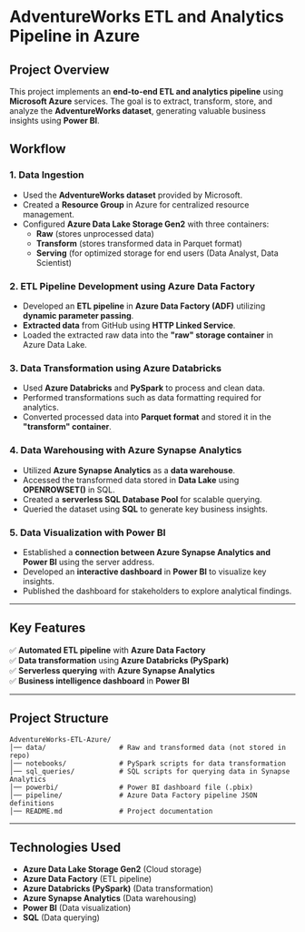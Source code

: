 # **AdventureWorks ETL and Analytics Pipeline in Azure**

## **Project Overview**
This project implements an **end-to-end ETL and analytics pipeline** using **Microsoft Azure** services. The goal is to extract, transform, store, and analyze the **AdventureWorks dataset**, generating valuable business insights using **Power BI**.

## **Workflow**

### **1. Data Ingestion**
- Used the **AdventureWorks dataset** provided by Microsoft.
- Created a **Resource Group** in Azure for centralized resource management.
- Configured **Azure Data Lake Storage Gen2** with three containers:
  - **Raw** (stores unprocessed data)
  - **Transform** (stores transformed data in Parquet format)
  - **Serving** (for optimized storage for end users (Data Analyst, Data Scientist)

### **2. ETL Pipeline Development using Azure Data Factory**
- Developed an **ETL pipeline** in **Azure Data Factory (ADF)** utilizing **dynamic parameter passing**.
- **Extracted data** from GitHub using **HTTP Linked Service**.
- Loaded the extracted raw data into the **"raw" storage container** in Azure Data Lake.

### **3. Data Transformation using Azure Databricks**
- Used **Azure Databricks** and **PySpark** to process and clean data.
- Performed transformations such as data formatting required for analytics.
- Converted processed data into **Parquet format** and stored it in the **"transform" container**.

### **4. Data Warehousing with Azure Synapse Analytics**
- Utilized **Azure Synapse Analytics** as a **data warehouse**.
- Accessed the transformed data stored in **Data Lake** using **OPENROWSET()** in SQL.
- Created a **serverless SQL Database Pool** for scalable querying.
- Queried the dataset using **SQL** to generate key business insights.

### **5. Data Visualization with Power BI**
- Established a **connection between Azure Synapse Analytics and Power BI** using the server address.
- Developed an **interactive dashboard** in **Power BI** to visualize key insights.
- Published the dashboard for stakeholders to explore analytical findings.

---

## **Key Features**
✅ **Automated ETL pipeline** with **Azure Data Factory**  
✅ **Data transformation** using **Azure Databricks (PySpark)**  
✅ **Serverless querying** with **Azure Synapse Analytics**  
✅ **Business intelligence dashboard** in **Power BI**  

---

## **Project Structure**
```
AdventureWorks-ETL-Azure/
│── data/                  # Raw and transformed data (not stored in repo)
│── notebooks/             # PySpark scripts for data transformation
│── sql_queries/           # SQL scripts for querying data in Synapse Analytics
│── powerbi/               # Power BI dashboard file (.pbix)
│── pipeline/              # Azure Data Factory pipeline JSON definitions
│── README.md              # Project documentation
```

---

## **Technologies Used**
- **Azure Data Lake Storage Gen2** (Cloud storage)
- **Azure Data Factory** (ETL pipeline)
- **Azure Databricks (PySpark)** (Data transformation)
- **Azure Synapse Analytics** (Data warehousing)
- **Power BI** (Data visualization)
- **SQL** (Data querying)
